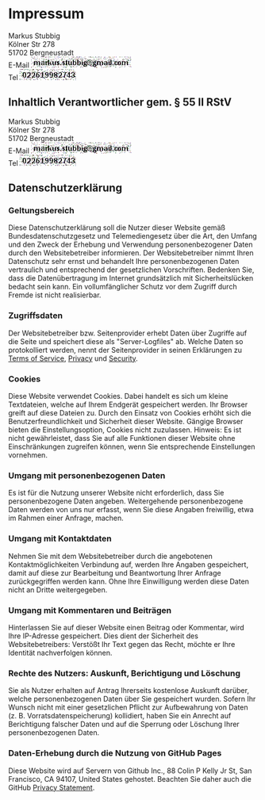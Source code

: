 # Impressum

Markus Stubbig  
K&ouml;lner Str 278  
51702 Bergneustadt  
E-Mail ![email](images/email.png)  
Tel ![tel](images/phone.png)

## Inhaltlich Verantwortlicher gem. &sect; 55 II RStV
Markus Stubbig  
K&ouml;lner Str 278  
51702 Bergneustadt  
E-Mail ![email](images/email.png)  
Tel ![tel](images/phone.png)

## Datenschutzerkl&auml;rung

### Geltungsbereich
Diese Datenschutzerkl&auml;rung soll die Nutzer dieser Website gem&auml;&szlig; Bundesdatenschutzgesetz und Telemediengesetz &uuml;ber die Art, den Umfang und den Zweck der Erhebung und Verwendung personenbezogener Daten durch den Websitebetreiber informieren.
Der Websitebetreiber nimmt Ihren Datenschutz sehr ernst und behandelt Ihre personenbezogenen Daten vertraulich und entsprechend der gesetzlichen Vorschriften.
Bedenken Sie, dass die Daten&uuml;bertragung im Internet grunds&auml;tzlich mit Sicherheitsl&uuml;cken bedacht sein kann. Ein vollumf&auml;nglicher Schutz vor dem Zugriff durch Fremde ist nicht realisierbar.

### Zugriffsdaten
Der Websitebetreiber bzw. Seitenprovider erhebt Daten &uuml;ber Zugriffe auf die Seite und speichert diese als "Server-Logfiles" ab. Welche Daten so protokolliert werden, nennt der Seitenprovider in seinen Erkl&auml;rungen zu [Terms of Service](https://help.github.com/terms-of-service), [Privacy](https://help.github.com/privacy-policy) und [Security](https://help.github.com/security).

### Cookies
Diese Website verwendet Cookies. Dabei handelt es sich um kleine Textdateien, welche auf Ihrem Endger&auml;t gespeichert werden. Ihr Browser greift auf diese Dateien zu. Durch den Einsatz von Cookies erh&ouml;ht sich die Benutzerfreundlichkeit und Sicherheit dieser Website.
G&auml;ngige Browser bieten die Einstellungsoption, Cookies nicht zuzulassen. Hinweis: Es ist nicht gew&auml;hrleistet, dass Sie auf alle Funktionen dieser Website ohne Einschr&auml;nkungen zugreifen k&ouml;nnen, wenn Sie entsprechende Einstellungen vornehmen.

### Umgang mit personenbezogenen Daten
Es ist f&uuml;r die Nutzung unserer Website nicht erforderlich, dass Sie personenbezogene Daten angeben.
Weitergehende personenbezogene Daten werden von uns nur erfasst, wenn Sie diese Angaben freiwillig, etwa im Rahmen einer Anfrage, machen.

### Umgang mit Kontaktdaten
Nehmen Sie mit dem Websitebetreiber durch die angebotenen Kontaktm&ouml;glichkeiten Verbindung auf, werden Ihre Angaben gespeichert, damit auf diese zur Bearbeitung und Beantwortung Ihrer Anfrage zur&uuml;ckgegriffen werden kann. Ohne Ihre Einwilligung werden diese Daten nicht an Dritte weitergegeben.

### Umgang mit Kommentaren und Beitr&auml;gen
Hinterlassen Sie auf dieser Website einen Beitrag oder Kommentar, wird Ihre IP-Adresse gespeichert. Dies dient der Sicherheit des Websitebetreibers: Verst&ouml;&szlig;t Ihr Text gegen das Recht, m&ouml;chte er Ihre Identit&auml;t nachverfolgen k&ouml;nnen.

### Rechte des Nutzers: Auskunft, Berichtigung und L&ouml;schung
Sie als Nutzer erhalten auf Antrag Ihrerseits kostenlose Auskunft dar&uuml;ber, welche personenbezogenen Daten &uuml;ber Sie gespeichert wurden. Sofern Ihr Wunsch nicht mit einer gesetzlichen Pflicht zur Aufbewahrung von Daten (z. B. Vorratsdatenspeicherung) kollidiert, haben Sie ein Anrecht auf Berichtigung falscher Daten und auf die Sperrung oder L&ouml;schung Ihrer personenbezogenen Daten.

### Daten-Erhebung durch die Nutzung von GitHub Pages
Diese Website wird auf Servern von Github Inc., 88 Colin P Kelly Jr St, San Francisco, CA 94107, United States gehostet. Beachten Sie daher auch die GitHub [Privacy Statement](https://help.github.com/privacy-policy).
